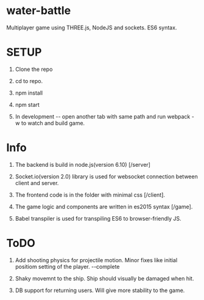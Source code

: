 # water-battle
Multiplayer game using THREE.js, NodeJS and sockets. ES6 syntax.


# SETUP

1. Clone the repo

2. cd to repo. 

3. npm install

4. npm start

5. In development -- open another tab with same path and run webpack -w to watch and build game. 


# Info

1. The backend is build in node.js(version 6.10) [/server]

2. Socket.io(version 2.0) library is used for websocket connection between client and server.

3. The frontend code is in the folder with minimal css [/client].

4. The game logic and components are written in es2015 syntax [/game].

5. Babel transpiler is used for transpiling ES6 to browser-friendly JS. 


# ToDO

1. Add shooting physics for projectile motion. Minor fixes like initial positiom setting of the player. --complete

2. Shaky movemnt to the ship. Ship should visually be damaged when hit.

3. DB support for returning users. Will give more stability to the game.